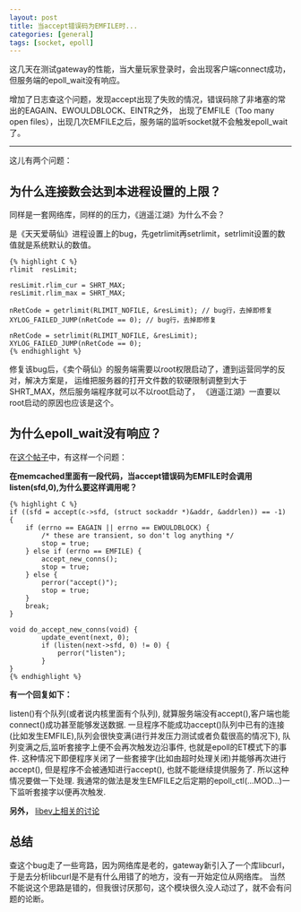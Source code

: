 ```yaml
---
layout: post
title: 当accept错误码为EMFILE时...
categories: [general]
tags: [socket, epoll]
---
```


这几天在测试gateway的性能，当大量玩家登录时，会出现客户端connect成功，但服务端的epoll_wait没有响应。

增加了日志查这个问题，发现accept出现了失败的情况，错误码除了非堵塞的常出的EAGAIN、EWOULDBLOCK、EINTR之外，
出现了EMFILE（Too many open files），出现几次EMFILE之后，服务端的监听socket就不会触发epoll_wait了。

----------

这儿有两个问题：
## 为什么连接数会达到本进程设置的上限？ ##
同样是一套网络库，同样的的压力，《逍遥江湖》为什么不会？

是《天天爱萌仙》进程设置上的bug，先getrlimit再setrlimit，setrlimit设置的数值就是系统默认的数值。
    
    {% highlight C %}
    rlimit  resLimit;
    
    resLimit.rlim_cur = SHRT_MAX;
    resLimit.rlim_max = SHRT_MAX;
    
    nRetCode = getrlimit(RLIMIT_NOFILE, &resLimit); // bug行，去掉即修复
    XYLOG_FAILED_JUMP(nRetCode == 0); // bug行，去掉即修复
    
    nRetCode = setrlimit(RLIMIT_NOFILE, &resLimit);
    XYLOG_FAILED_JUMP(nRetCode == 0);
    {% endhighlight %}

修复该bug后，《卖个萌仙》的服务端需要以root权限启动了，遭到运营同学的反对，解决方案是，
运维把服务器的打开文件数的软硬限制调整到大于SHRT_MAX，然后服务端程序就可以不以root启动了，
《逍遥江湖》一直要以root启动的原因也应该是这个。

## 为什么epoll_wait没有响应？ ##

在[这个帖子](http://bbs.chinaunix.net/thread-1495863-1-1.html)中，有这样一个问题：

**在memcached里面有一段代码，当accept错误码为EMFILE时会调用listen(sfd,0),为什么要这样调用呢？**
    
    {% highlight C %}
    if ((sfd = accept(c->sfd, (struct sockaddr *)&addr, &addrlen)) == -1) {
        if (errno == EAGAIN || errno == EWOULDBLOCK) {
            /* these are transient, so don't log anything */
            stop = true;
        } else if (errno == EMFILE) {
            accept_new_conns();
            stop = true;
        } else {
            perror("accept()");
            stop = true;
        }
        break;
    }
    
    void do_accept_new_conns(void) {
            update_event(next, 0);
            if (listen(next->sfd, 0) != 0) {
                perror("listen");
            }
    }
    {% endhighlight %}

**有一个回复如下：**

listen()有个队列(或者说内核里面有个队列),
就算服务端没有accept(),客户端也能connect()成功甚至能够发送数据.
一旦程序不能成功accept()队列中已有的连接(比如发生EMFILE),队列会很快变满(进行并发压力测试或者负载很高的情况下),
队列变满之后,监听套接字上便不会再次触发边沿事件,
也就是epoll的ET模式下的事件.
这种情况下即便程序关闭了一些套接字(比如由超时处理关闭)并能够再次进行accept(),
但是程序不会被通知进行accept(), 也就不能继续提供服务了.
所以这种情况要做一下处理.
我通常的做法是发生EMFILE之后定期的epoll_ctl(...MOD...)一下监听套接字以便再次触发.

**另外，**
[libev上相关的讨论](http://search.cpan.org/~mlehmann/EV-4.15/libev/ev.pod#The_special_problem_of_accept\(\)ing_when_you_can't)

## 总结 ##
查这个bug走了一些弯路，因为网络库是老的，gateway新引入了一个库libcurl，
于是去分析libcurl是不是有什么用错了的地方，没有一开始定位从网络库。
当然不能说这个思路是错的，但我很讨厌那句，这个模块很久没人动过了，就不会有问题的论断。
